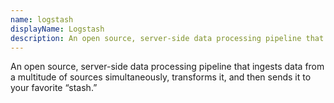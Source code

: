 ```yaml
---
name: logstash
displayName: Logstash
description: An open source, server-side data processing pipeline that ingests data from a multitude of sources simultaneously, transforms it, and then sends it to your favorite “stash.”
---
```


An open source, server-side data processing pipeline that ingests data from a multitude of sources simultaneously, transforms it, and then sends it to your favorite “stash.”